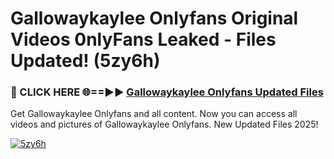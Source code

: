 # Gallowaykaylee Onlyfans Original Videos 0nlyFans Leaked - Files Updated! (5zy6h)

<h3>🔴 CLICK HERE 🌐==►► <a href="https://tinyurl.com/ms9xzufz" rel="nofollow">Gallowaykaylee Onlyfans Updated Files</a></h3>

Get Gallowaykaylee Onlyfans and all content. Now you can access all videos and pictures of Gallowaykaylee Onlyfans. New Updated Files 2025!

[![5zy6h](https://i.imgur.com/ppqm5kG.gif)](https://tinyurl.com/ms9xzufz)
